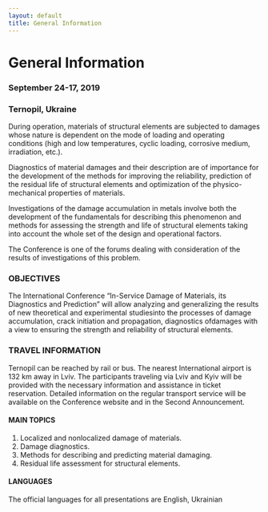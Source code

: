 ```yaml
---
layout: default
title: General Information
---
```


# General Information #
### **September 24-17, 2019**  ### 
### **Ternopil, Ukraine** ###
During operation, materials of structural elements are subjected to damages whose nature is dependent on the mode of loading and operating conditions (high and low temperatures, cyclic loading, corrosive medium, irradiation, etc.).

Diagnostics of material damages and their description are of importance for the development of the methods for improving the reliability, prediction of the residual life of structural elements and optimization of the physico-mechanical properties of materials.

Investigations of the damage accumulation in metals involve both the development of the fundamentals for describing this phenomenon and methods for assessing the strength and life of structural elements taking into account the whole set of the design and operational factors.

The Conference is one of the forums dealing with consideration of the results of investigations of this problem.

### OBJECTIVES ###

The International Conference “In-Service Damage of Materials, its Diagnostics and Prediction” will allow analyzing and generalizing the results of new theoretical and experimental studiesinto the processes of damage accumulation, crack initiation and propagation, diagnostics ofdamages with a view to ensuring the strength and reliability of structural elements. 

### TRAVEL INFORMATION ###

Ternopil can be reached by rail or bus. The nearest International airport is 132 km away in Lviv. The participants traveling via Lviv and Kyiv will be provided with the necessary information and assistance in ticket reservation. Detailed information on the regular transport service will be available on the Conference website and in the Second Announcement.

#### **MAIN TOPICS** ####
  1. Localized and nonlocalized damage of materials.
  2. Damage diagnostics.
  3. Methods for describing and predicting material damaging.
  4. Residual life assessment for structural elements.

#### **LANGUAGES** ####
The official languages for all presentations are
English, Ukrainian










